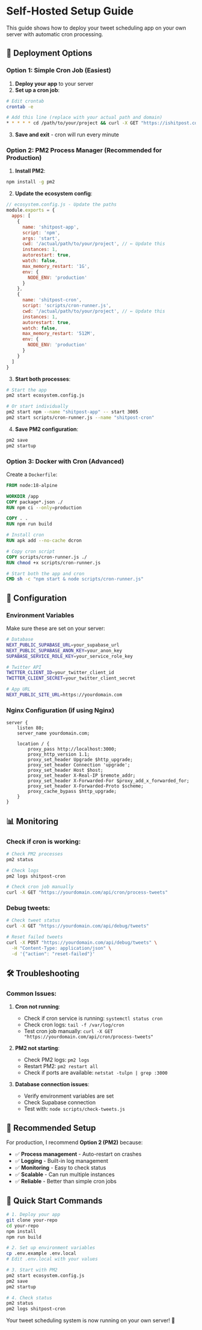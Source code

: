 # Self-Hosted Setup Guide

This guide shows how to deploy your tweet scheduling app on your own server with automatic cron processing.

## 🚀 Deployment Options

### **Option 1: Simple Cron Job (Easiest)**

1. **Deploy your app** to your server
2. **Set up a cron job**:

```bash
# Edit crontab
crontab -e

# Add this line (replace with your actual path and domain)
* * * * * cd /path/to/your/project && curl -X GET "https://ishitpost.com/api/cron/process-tweets" >/dev/null 2>&1
```

3. **Save and exit** - cron will run every minute

### **Option 2: PM2 Process Manager (Recommended for Production)**

1. **Install PM2**:
```bash
npm install -g pm2
```

2. **Update the ecosystem config**:
```javascript
// ecosystem.config.js - Update the paths
module.exports = {
  apps: [
    {
      name: 'shitpost-app',
      script: 'npm',
      args: 'start',
      cwd: '/actual/path/to/your/project', // ← Update this
      instances: 1,
      autorestart: true,
      watch: false,
      max_memory_restart: '1G',
      env: {
        NODE_ENV: 'production'
      }
    },
    {
      name: 'shitpost-cron',
      script: 'scripts/cron-runner.js',
      cwd: '/actual/path/to/your/project', // ← Update this
      instances: 1,
      autorestart: true,
      watch: false,
      max_memory_restart: '512M',
      env: {
        NODE_ENV: 'production'
      }
    }
  ]
}
```

3. **Start both processes**:
```bash
# Start the app
pm2 start ecosystem.config.js

# Or start individually
pm2 start npm --name "shitpost-app" -- start 3005
pm2 start scripts/cron-runner.js --name "shitpost-cron"
```

4. **Save PM2 configuration**:
```bash
pm2 save
pm2 startup
```

### **Option 3: Docker with Cron (Advanced)**

Create a `Dockerfile`:
```dockerfile
FROM node:18-alpine

WORKDIR /app
COPY package*.json ./
RUN npm ci --only=production

COPY . .
RUN npm run build

# Install cron
RUN apk add --no-cache dcron

# Copy cron script
COPY scripts/cron-runner.js ./
RUN chmod +x scripts/cron-runner.js

# Start both the app and cron
CMD sh -c "npm start & node scripts/cron-runner.js"
```

## 🔧 Configuration

### **Environment Variables**
Make sure these are set on your server:

```bash
# Database
NEXT_PUBLIC_SUPABASE_URL=your_supabase_url
NEXT_PUBLIC_SUPABASE_ANON_KEY=your_anon_key
SUPABASE_SERVICE_ROLE_KEY=your_service_role_key

# Twitter API
TWITTER_CLIENT_ID=your_twitter_client_id
TWITTER_CLIENT_SECRET=your_twitter_client_secret

# App URL
NEXT_PUBLIC_SITE_URL=https://yourdomain.com
```

### **Nginx Configuration** (if using Nginx)
```nginx
server {
    listen 80;
    server_name yourdomain.com;

    location / {
        proxy_pass http://localhost:3000;
        proxy_http_version 1.1;
        proxy_set_header Upgrade $http_upgrade;
        proxy_set_header Connection 'upgrade';
        proxy_set_header Host $host;
        proxy_set_header X-Real-IP $remote_addr;
        proxy_set_header X-Forwarded-For $proxy_add_x_forwarded_for;
        proxy_set_header X-Forwarded-Proto $scheme;
        proxy_cache_bypass $http_upgrade;
    }
}
```

## 📊 Monitoring

### **Check if cron is working**:
```bash
# Check PM2 processes
pm2 status

# Check logs
pm2 logs shitpost-cron

# Check cron job manually
curl -X GET "https://yourdomain.com/api/cron/process-tweets"
```

### **Debug tweets**:
```bash
# Check tweet status
curl -X GET "https://yourdomain.com/api/debug/tweets"

# Reset failed tweets
curl -X POST "https://yourdomain.com/api/debug/tweets" \
  -H "Content-Type: application/json" \
  -d '{"action": "reset-failed"}'
```

## 🛠️ Troubleshooting

### **Common Issues**:

1. **Cron not running**:
   - Check if cron service is running: `systemctl status cron`
   - Check cron logs: `tail -f /var/log/cron`
   - Test cron job manually: `curl -X GET "https://yourdomain.com/api/cron/process-tweets"`

2. **PM2 not starting**:
   - Check PM2 logs: `pm2 logs`
   - Restart PM2: `pm2 restart all`
   - Check if ports are available: `netstat -tulpn | grep :3000`

3. **Database connection issues**:
   - Verify environment variables are set
   - Check Supabase connection
   - Test with: `node scripts/check-tweets.js`

## 🎯 **Recommended Setup**

For production, I recommend **Option 2 (PM2)** because:
- ✅ **Process management** - Auto-restart on crashes
- ✅ **Logging** - Built-in log management
- ✅ **Monitoring** - Easy to check status
- ✅ **Scalable** - Can run multiple instances
- ✅ **Reliable** - Better than simple cron jobs

## 📝 Quick Start Commands

```bash
# 1. Deploy your app
git clone your-repo
cd your-repo
npm install
npm run build

# 2. Set up environment variables
cp .env.example .env.local
# Edit .env.local with your values

# 3. Start with PM2
pm2 start ecosystem.config.js
pm2 save
pm2 startup

# 4. Check status
pm2 status
pm2 logs shitpost-cron
```

Your tweet scheduling system is now running on your own server! 🎉

